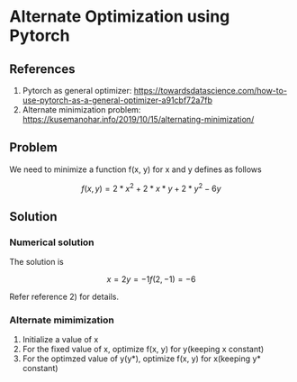 # Alternate Optimization using Pytorch
## References
1) Pytorch as general optimizer: https://towardsdatascience.com/how-to-use-pytorch-as-a-general-optimizer-a91cbf72a7fb
2) Alternate minimization problem: https://kusemanohar.info/2019/10/15/alternating-minimization/

## Problem
We need to minimize a function f(x, y) for x and y defines as follows
```math
f(x, y) = 2*x^2 + 2*x*y + 2*y^2 - 6y
```
## Solution
### Numerical solution
The solution is      
```math
x = 2    
y = -1    
f(2, -1) = -6
```
Refer reference 2) for details.
### Alternate mimimization
1) Initialize a value of x
2) For the fixed value of x, optimize f(x, y) for y(keeping x constant)
3) For the optimzed value of y(y*), optimize f(x, y) for x(keeping y* constant)



